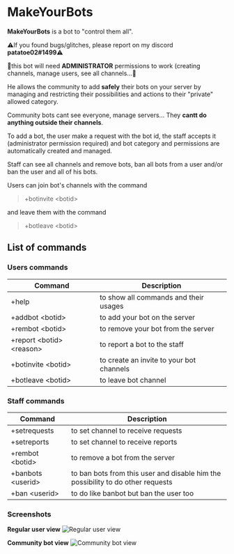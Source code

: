 # MakeYourBots
**MakeYourBots** is a bot to "control them all". 

⚠If you found bugs/glitches, please report on my discord **patatoe02#1499**⚠

📢this bot will need **ADMINISTRATOR** permissions to work (creating channels, manage users, see all channels...📢

He allows the community to add **safely** their bots on your server by managing and restricting their possibilities and actions to their "private" allowed category.

Community bots cant see everyone, manage servers... They **cantt do anything outside their channels**.

To add a bot, the user make a request with the bot id, the staff accepts it (administrator permission required) and bot category and permissions are automatically created and managed.

Staff can see all channels and remove bots, ban all bots from a user and/or ban the user and all of his bots.

Users can join bot's channels with the command 

> +botinvite \<botid>

and leave them with the command

> +botleave \<botid>

## List of commands

### Users commands

|Command|Description|
|--|--|
|+help|to show all commands and their usages|
|+addbot \<botid>|to add your bot on the server|
|+rembot \<botid>|to remove your bot from the server|
|+report \<botid> \<reason>|to report a bot to the staff|
|+botinvite \<botid>|to create an invite to your bot channels|
|+botleave \<botid>|to leave bot channel|

### Staff commands

|Command|Description|
|--|--|
|+setrequests|to set channel to receive requests|
|+setreports|to set channel to receive reports|
|+rembot \<botid>|to remove a bot from the server|
|+banbots \<userid>|to ban bots from this user and disable him the possibility to do other requests|
|+ban \<userid>|to do like banbot but ban the user too|

### Screenshots
**Regular user view**
![Regular user view](https://i.ibb.co/sbLJs37/j-Rvu-Sm0-QT0.png)

**Community bot view**
![Community bot view](https://i.ibb.co/zxGDMK6/Iyw5-Mu-P32f.png)